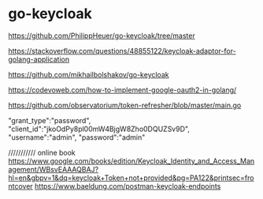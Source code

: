 # go-keycloak

https://github.com/PhilippHeuer/go-keycloak/tree/master

https://stackoverflow.com/questions/48855122/keycloak-adaptor-for-golang-application

https://github.com/mikhailbolshakov/go-keycloak

https://codevoweb.com/how-to-implement-google-oauth2-in-golang/

https://github.com/observatorium/token-refresher/blob/master/main.go


"grant_type":"password",
"client_id":"jkoOdPy8pl00mW4BjgW8Zho0DQUZSv9D",
"username":"admin",
"password":"admin"


/////////// online book
https://www.google.com/books/edition/Keycloak_Identity_and_Access_Management/WBsvEAAAQBAJ?hl=en&gbpv=1&dq=keycloak+Token+not+provided&pg=PA122&printsec=frontcover
https://www.baeldung.com/postman-keycloak-endpoints
